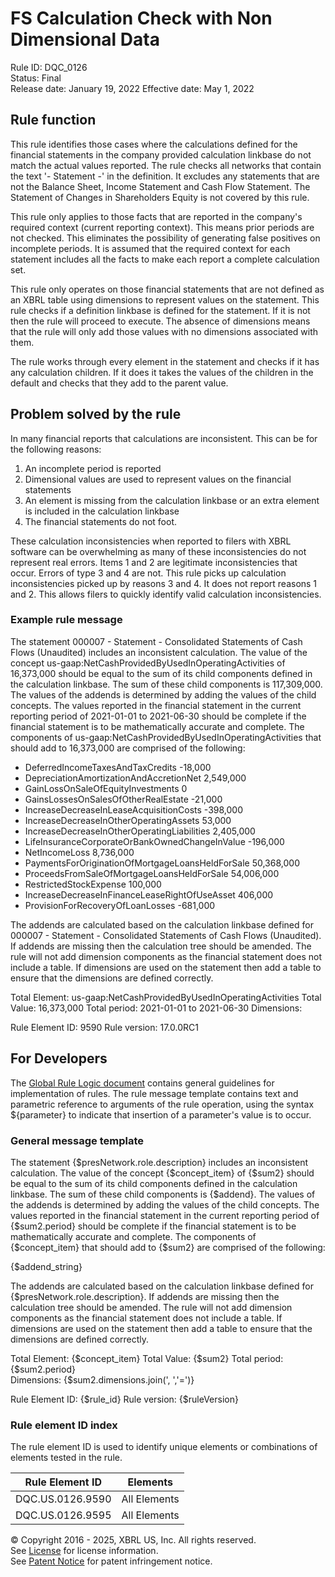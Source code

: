 # FS Calculation Check with Non Dimensional Data  
Rule ID: DQC_0126  
Status: Final  
Release date: January 19, 2022
Effective date: May 1, 2022  
  
## Rule function
This rule identifies those cases where the calculations defined for the financial statements in the company provided calculation linkbase do not match the actual values reported. The rule checks all networks that contain the text '- Statement -' in the definition.  It excludes any statements that are not the Balance Sheet, Income Statement and Cash Flow Statement.  The Statement of Changes in Shareholders Equity is not covered by this rule.

This rule only applies to those facts that are reported in the company's required context (current reporting context). This means prior periods are not checked. This eliminates the possibility of generating false positives on incomplete periods. It is assumed that the required context for each statement includes all the facts to make each report a complete calculation set.

This rule only operates on those financial statements that are not defined as an XBRL table using dimensions to represent values on the statement. This rule checks if a definition linkbase is defined for the statement. If it is not then the rule will proceed to execute. The absence of dimensions means that the rule will only add those values with no dimensions associated with them.

The rule works through every element in the statement and checks if it has any calculation children. If it does it takes the values of the children in the default and checks that they add to the parent value.

## Problem solved by the rule
In many financial reports that calculations are inconsistent. This can be for the following reasons:

 1. An incomplete period is reported
 1. Dimensional values are used to represent values on the financial statements
 1. An element is missing from the calculation linkbase or an extra element is included in the calculation linkbase
 1. The financial statements do not foot.

These calculation inconsistencies when reported to filers with XBRL software can be overwhelming as many of these inconsistencies do not represent real errors. Items 1 and 2 are legitimate inconsistencies that occur. Errors of type 3 and 4 are not. This rule picks up calculation inconsistencies picked up by reasons 3 and 4. It does not report reasons 1 and 2. This allows filers to quickly identify valid calculation inconsistencies.

### Example rule message
The statement 000007 - Statement - Consolidated Statements of Cash Flows (Unaudited) includes an inconsistent calculation. The value of the concept us-gaap:NetCashProvidedByUsedInOperatingActivities of 16,373,000 should be equal to the sum of its child components defined in the calculation linkbase. The sum of these child components is 117,309,000. The values of the addends is determined by adding the values of the child concepts. The values reported in the financial statement in the current reporting period of 2021-01-01 to 2021-06-30 should be complete if the financial statement is to be mathematically accurate and complete. The components of us-gaap:NetCashProvidedByUsedInOperatingActivities that should add to 16,373,000 are comprised of the following:

+ DeferredIncomeTaxesAndTaxCredits						        -18,000
+ DepreciationAmortizationAndAccretionNet					      2,549,000
+ GainLossOnSaleOfEquityInvestments 						      0
+ GainsLossesOnSalesOfOtherRealEstate						-21,000
+ IncreaseDecreaseInLeaseAcquisitionCosts					        -398,000
+ IncreaseDecreaseInOtherOperatingAssets						 53,000
+ IncreaseDecreaseInOtherOperatingLiabilities				       2,405,000
+ LifeInsuranceCorporateOrBankOwnedChangeInValue				        -196,000
+ NetIncomeLoss 								       8,736,000
+ PaymentsForOriginationOfMortgageLoansHeldForSale				      50,368,000
+ ProceedsFromSaleOfMortgageLoansHeldForSale				      54,006,000
+ RestrictedStockExpense								 100,000
+ IncreaseDecreaseInFinanceLeaseRightOfUseAsset					 406,000
+ ProvisionForRecoveryOfLoanLosses							-681,000

The addends are calculated based on the calculation linkbase defined for 000007 - Statement - Consolidated Statements of Cash Flows (Unaudited). If addends are missing then the calculation tree should be amended. The rule will not add dimension components as the financial statement does not include a table. If dimensions are used on the statement then add a table to ensure that the dimensions are defined correctly.

Total Element: us-gaap:NetCashProvidedByUsedInOperatingActivities
Total Value: 16,373,000
Total period: 2021-01-01 to 2021-06-30
Dimensions:  

Rule Element ID: 9590
Rule version: 17.0.0RC1

## For Developers  
The [Global Rule Logic document](https://github.com/DataQualityCommittee/dqc_us_rules/blob/master/docs/GlobalRuleLogic.md) contains general guidelines for implementation of rules. The rule message template contains text and parametric reference to arguments of the rule operation, using the syntax ${parameter} to indicate that insertion of a parameter's value is to occur.  
  
### General message template  
The statement {$presNetwork.role.description} includes an inconsistent calculation. The value of the concept {$concept_item} of {$sum2}  should be equal to the sum of its child components defined in the calculation linkbase. The sum of these child components is {$addend}. The values of the addends is determined by adding the values of the child concepts.  The values reported in the financial statement in the current reporting period of {$sum2.period} should be complete if the financial statement is to be mathematically accurate and complete. The components of {$concept_item} that should add to {$sum2} are comprised of the following:

{$addend_string}

The addends are calculated based on the calculation linkbase defined for {$presNetwork.role.description}. If addends are missing then the calculation tree should be amended. The rule will not add dimension components as the financial statement does not include a table. If dimensions are used on the statement then add a table to ensure that the dimensions are defined correctly. 

Total Element: {$concept_item}
Total Value: {$sum2} 
Total period: {$sum2.period}  
Dimensions: {$sum2.dimensions.join(', ','=')}  

Rule Element ID: {$rule_id}
Rule version: {$ruleVersion}
  
### Rule element ID index  
The rule element ID is used to identify unique elements or combinations of elements tested in the rule.

|Rule Element ID|Elements|
|--- |--- |
|DQC.US.0126.9590|All Elements|
|DQC.US.0126.9595|All Elements|


© Copyright 2016 - 2025, XBRL US, Inc. All rights reserved.   
See [License](https://xbrl.us/dqc-license) for license information.  
See [Patent Notice](https://xbrl.us/dqc-patent) for patent infringement notice.  